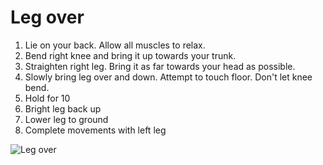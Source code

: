 # Leg over
1. Lie on your back. Allow all muscles to relax.
2. Bend right knee and bring it up towards your trunk.
3. Straighten right leg. Bring it as far towards your head as possible.
4. Slowly bring leg over and down. Attempt to touch floor. Don't let knee bend.
5. Hold for 10
6. Bright leg back up
7. Lower leg to ground
8. Complete movements with left leg

![Leg over]()
